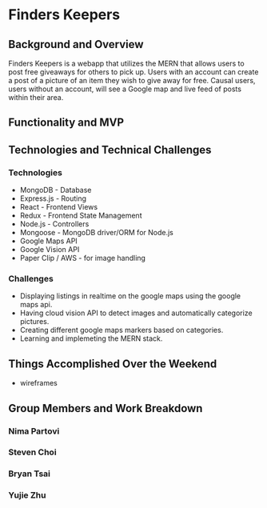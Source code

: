 # Finders Keepers

## Background and Overview

Finders Keepers is a webapp that utilizes the MERN that allows users to post free
giveaways for others to pick up. Users with an account can create a post of a picture of an
item they wish to give away for free. Causal users, users without an account, will
see a Google map and live feed of posts within their area.

## Functionality and MVP

  
## Technologies and Technical Challenges

### Technologies

- MongoDB - Database
- Express.js - Routing
- React - Frontend Views
- Redux - Frontend State Management
- Node.js - Controllers
- Mongoose - MongoDB driver/ORM for Node.js
- Google Maps API
- Google Vision API
- Paper Clip / AWS - for image handling

### Challenges

- Displaying listings in realtime on the google maps using the google maps api.
- Having cloud vision API to detect images and automatically categorize pictures.
- Creating different google maps markers based on categories.
- Learning and implemeting the MERN stack.


## Things Accomplished Over the Weekend

+ wireframes


## Group Members and Work Breakdown

### Nima Partovi
### Steven Choi
### Bryan Tsai
### Yujie Zhu

### 
